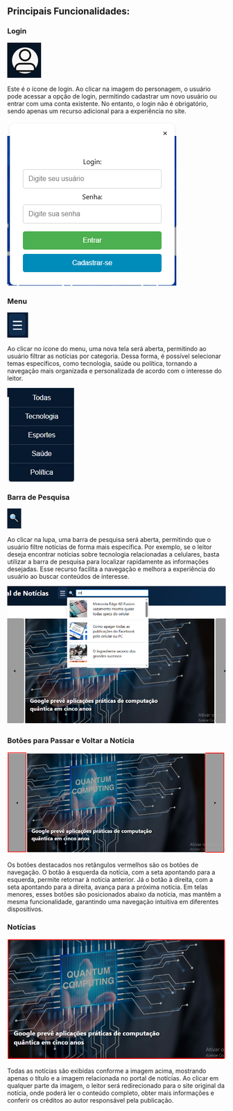 ## Principais Funcionalidades:

### Login

![App Screenshot](https://github.com/urbaneckkk/TrabalhoPFE/blob/main/imagens-readme/img-icone_login.png)

Este é o ícone de login. Ao clicar na imagem do personagem, o usuário pode acessar a opção de login, permitindo cadastrar um novo usuário ou entrar com uma conta existente. No entanto, o login não é obrigatório, sendo apenas um recurso adicional para a experiência no site.

![App Screenshot](https://github.com/urbaneckkk/TrabalhoPFE/blob/main/imagens-readme/img-tela_login.png)

### Menu

![App Screenshot](https://github.com/urbaneckkk/TrabalhoPFE/blob/main/imagens-readme/img-icone_menu.png)

Ao clicar no ícone do menu, uma nova tela será aberta, permitindo ao usuário filtrar as notícias por categoria. Dessa forma, é possível selecionar temas específicos, como tecnologia, saúde ou política, tornando a navegação mais organizada e personalizada de acordo com o interesse do leitor.

![App Screenshot](https://github.com/urbaneckkk/TrabalhoPFE/blob/main/imagens-readme/img-tela_menu.png)

### Barra de Pesquisa

![App Screenshot](https://github.com/urbaneckkk/TrabalhoPFE/blob/main/imagens-readme/img-lupa.png)

Ao clicar na lupa, uma barra de pesquisa será aberta, permitindo que o usuário filtre notícias de forma mais específica. Por exemplo, se o leitor deseja encontrar notícias sobre tecnologia relacionadas a celulares, basta utilizar a barra de pesquisa para localizar rapidamente as informações desejadas. Esse recurso facilita a navegação e melhora a experiência do usuário ao buscar conteúdos de interesse.

![App Screenshot](https://github.com/urbaneckkk/TrabalhoPFE/blob/main/imagens-readme/img-barra_pesquisa.png)

### Botões para Passar e Voltar a Notícia

![App Screenshot](https://github.com/urbaneckkk/TrabalhoPFE/blob/main/imagens-readme/img-botoes.png)

Os botões destacados nos retângulos vermelhos são os botões de navegação. O botão à esquerda da notícia, com a seta apontando para a esquerda, permite retornar à notícia anterior. Já o botão à direita, com a seta apontando para a direita, avança para a próxima notícia. Em telas menores, esses botões são posicionados abaixo da notícia, mas mantêm a mesma funcionalidade, garantindo uma navegação intuitiva em diferentes dispositivos.

### Notícias

![App Screenshot](https://github.com/urbaneckkk/TrabalhoPFE/blob/main/imagens-readme/img-noticias.png)

Todas as notícias são exibidas conforme a imagem acima, mostrando apenas o título e a imagem relacionada no portal de notícias. Ao clicar em qualquer parte da imagem, o leitor será redirecionado para o site original da notícia, onde poderá ler o conteúdo completo, obter mais informações e conferir os créditos ao autor responsável pela publicação.
